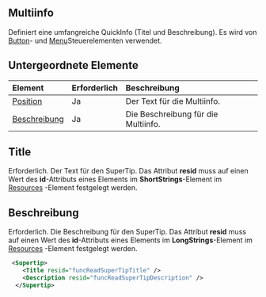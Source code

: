 ## Multiinfo
Definiert eine umfangreiche QuickInfo (Titel und Beschreibung). Es wird von [Button](./button.md)- und [Menu](./menu-control.md)Steuerelementen verwendet. 

## Untergeordnete Elemente
|  Element |  Erforderlich  |  Beschreibung  |
|:-----|:-----|:-----|
|  [Position](#position)        | Ja |   Der Text für die Multiinfo.         |
|  [Beschreibung](#beschreibung)  | Ja |  Die Beschreibung für die Multiinfo.    |

## Title
Erforderlich. Der Text für den SuperTip. Das Attribut  **resid** muss auf einen Wert des **id**-Attributs eines Elements im  **ShortStrings**-Element im  [Resources](./resources.md#shortstrings) -Element festgelegt werden.

## Beschreibung
Erforderlich. Die Beschreibung für den SuperTip. Das Attribut  **resid** muss auf einen Wert des **id**-Attributs eines Elements im  **LongStrings**-Element im  [Resources](./resources.md#longstrings) -Element festgelegt werden.

```xml
 <Supertip>
    <Title resid="funcReadSuperTipTitle" />
    <Description resid="funcReadSuperTipDescription" />
  </Supertip>
```